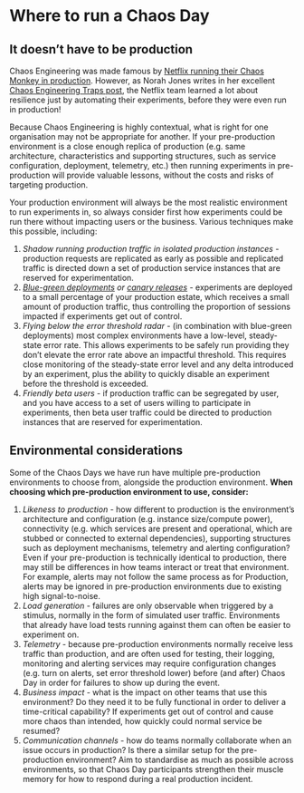 # Where to run a Chaos Day

## It doesn’t have to be production

Chaos Engineering was made famous by [Netflix running their Chaos Monkey in production](https://www.gremlin.com/chaos-monkey/). However, as Norah Jones writes in her excellent [Chaos Engineering Traps post](https://medium.com/@njones\_18523/chaos-engineering-traps-e3486c526059), the Netflix team learned a lot about resilience just by automating their experiments, before they were even run in production!

Because Chaos Engineering is highly contextual, what is right for one organisation may not be appropriate for another. If your pre-production environment is a close enough replica of production (e.g. same architecture, characteristics and supporting structures, such as service configuration, deployment, telemetry, etc.) then running experiments in pre-production will provide valuable lessons, without the costs and risks of targeting production.

Your production environment will always be the most realistic environment to run experiments in, so always consider first how experiments could be run there without impacting users or the business. Various techniques make this possible, including:

1. _Shadow running production traffic in isolated production instances_ - production requests are replicated as early as possible and replicated traffic is directed down a set of production service instances that are reserved for experimentation.
2. [_Blue-green deployments_](https://martinfowler.com/bliki/BlueGreenDeployment.html) _or_ [_canary releases_](https://launchdarkly.com/blog/what-is-a-canary-release/) - experiments are deployed to a small percentage of your production estate, which receives a small amount of production traffic, thus controlling the proportion of sessions impacted if experiments get out of control.
3. _Flying below the error threshold radar_ - (in combination with blue-green deployments) most complex environments have a low-level, steady-state error rate. This allows experiments to be safely run providing they don’t elevate the error rate above an impactful threshold. This requires close monitoring of the steady-state error level and any delta introduced by an experiment, plus the ability to quickly disable an experiment before the threshold is exceeded.
4. _Friendly beta users_ - if production traffic can be segregated by user, and you have access to a set of users willing to participate in experiments, then beta user traffic could be directed to production instances that are reserved for experimentation.

## Environmental considerations

Some of the Chaos Days we have run have multiple pre-production environments to choose from, alongside the production environment. **When choosing which pre-production environment to use, consider:**

1. _Likeness to production_ - how different to production is the environment’s architecture and configuration (e.g. instance size/compute power), connectivity (e.g. which services are present and operational, which are stubbed or connected to external dependencies), supporting structures such as deployment mechanisms, telemetry and alerting configuration? Even if your pre-production is technically identical to production, there may still be differences in how teams interact or treat that environment. For example, alerts may not follow the same process as for Production, alerts may be ignored in pre-production environments due to existing high signal-to-noise.
2. _Load generation_ - failures are only observable when triggered by a stimulus, normally in the form of simulated user traffic. Environments that already have load tests running against them can often be easier to experiment on.
3. _Telemetry_ - because pre-production environments normally receive less traffic than production, and are often used for testing, their logging, monitoring and alerting services may require configuration changes (e.g. turn on alerts, set error threshold lower) before (and after)  Chaos Day in order for failures to show up during the event.&#x20;
4. _Business impact_ - what is the impact on other teams that use this environment? Do they need it to be fully functional in order to deliver a time-critical capability? If experiments get out of control and cause more chaos than intended, how quickly could normal service be resumed?
5. _Communication channels_ - how do teams normally collaborate when an issue occurs in production? Is there a similar setup for the pre-production environment? Aim to standardise as much as possible across environments, so that Chaos Day participants strengthen their muscle memory for how to respond during a real production incident.
